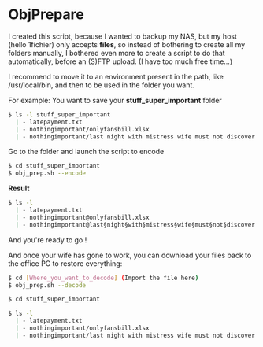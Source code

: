 
# ObjPrepare

I created this script, because I wanted to backup my NAS, but my host (hello 1fichier) only accepts **files**, so instead of bothering to create all my folders manually, I bothered even more to create a script to do that automatically, before an (S)FTP upload.
(I have too much free time...)

I recommend to move it to an environment present in the path, like /usr/local/bin, and then to be used in the folder you want.

For example:
You want to save your **stuff_super_important** folder
```bash
$ ls -l stuff_super_important
  | - latepayment.txt
  | - nothingimportant/onlyfansbill.xlsx
  | - nothingimportant/last night with mistress wife must not discover.png
```

Go to the folder and launch the script to encode
```bash
$ cd stuff_super_important
$ obj_prep.sh --encode
```
**Result**
```bash
$ ls -l
  | - latepayment.txt
  | - nothingimportant@onlyfansbill.xlsx
  | - nothingimportant@last§night§with§mistress§wife§must§not§discover.png
```
And you're ready to go !

And once your wife has gone to work, you can download your files back to the office PC to restore everything:
```bash
$ cd [Where_you_want_to_decode] (Import the file here)
$ obj_prep.sh --decode
```

```bash
$ cd stuff_super_important

$ ls -l
  | - latepayment.txt
  | - nothingimportant/onlyfansbill.xlsx
  | - nothingimportant/last night with mistress wife must not discover.png
```

